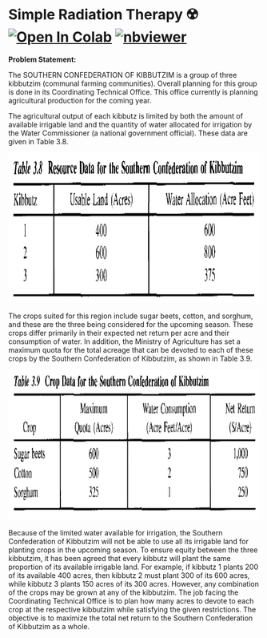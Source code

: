 # Simple Radiation Therapy ☢️ <a href="https://colab.research.google.com/github/Pegah-Ardehkhani/Optimization-Problems-and-Solutions/blob/main/06.%20Simple%20Radiation%20Therapy/Simple%20Radiation%20Therapy.ipynb" target="_parent\"><img src="https://colab.research.google.com/assets/colab-badge.svg" alt="Open In Colab"/></a> [![nbviewer](https://img.shields.io/badge/render-nbviewer-orange.svg)](https://nbviewer.org/github/Pegah-Ardehkhani/Optimization-Problems-and-Solutions/blob/main/06.%20Simple%20Radiation%20Therapy/Simple%20Radiation%20Therapy.ipynb)

**Problem Statement:**

The SOUTHERN CONFEDERATION OF KIBBUTZIM is a group of three kibbutzim (communal farming communities). Overall planning for this group is done in its Coordinating Technical Office. This office currently is planning agricultural production for the coming year.

The agricultural output of each kibbutz is limited by both the amount of available irrigable land and the quantity of water allocated for irrigation by the Water Commissioner (a national government official). These data are given in Table 3.8.

<p align="center">
  <img width="800" height="300" src="https://github.com/Pegah-Ardehkhani/Optimization-Problems-and-Solutions/blob/main/08.%20Regional%20Planning/Table%203.8.PNG">
</p>

The crops suited for this region include sugar beets, cotton, and sorghum, and these are the three being considered for the upcoming season. These crops differ primarily in their expected net return per acre and their consumption of water. In addition, the Ministry of Agriculture has set a maximum quota for the total acreage that can be devoted to each of these crops by the Southern Confederation of Kibbutzim, as shown in Table 3.9.

<p align="center">
  <img width="800" height="300" src="https://github.com/Pegah-Ardehkhani/Optimization-Problems-and-Solutions/blob/main/08.%20Regional%20Planning/Table%203.9.PNG">
</p>

Because of the limited water available for irrigation, the Southern Confederation of Kibbutzim will not be able to use all its irrigable land for planting crops in the upcoming season. To ensure equity between the three kibbutzim, it has been agreed that every kibbutz will plant the same proportion of its available irrigable land. For example, if kibbutz $1$ plants $200$ of its available $400$ acres, then kibbutz $2$ must plant $300$ of its $600$ acres, while kibbutz $3$ plants $150$ acres of its $300$ acres. However, any combination of the crops may be grown at any of the kibbutzim. The job facing the Coordinating Technical Office is to plan how many acres to devote to each crop at the respective kibbutzim while satisfying the given restrictions. The objective is to maximize the total net return to the Southern Confederation of Kibbutzim as a whole.
